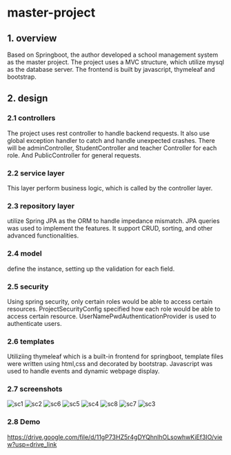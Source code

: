 # master-project
## 1. overview
Based on Springboot, the author developed a school management system as the master project. The project uses
a MVC structure, which utilize mysql as the database server. The frontend is built by javascript, thymeleaf and bootstrap.
## 2. design
### 2.1 controllers
The project uses rest controller to handle backend requests. It also use global exception
handler to catch and handle unexpected crashes.
There will be adminController, StudentController and teacher Controller for each role. And PublicController for general requests.
### 2.2 service layer
This layer perform business logic, which is called by the controller layer.
### 2.3 repository layer
utilize Spring JPA as the ORM to handle impedance mismatch.
JPA queries was used to implement the features. It support CRUD, sorting, and other advanced functionalities.
### 2.4 model
define the instance, setting up the validation for each field.
### 2.5 security
Using spring security, only certain roles would be able to access certain resources.
ProjectSecurityConfig specified how each role would be able to access certain resource. UserNamePwdAuthenticationProvider is used to authenticate users.
### 2.6 templates
Utiliziing thymeleaf which is a built-in frontend for springboot, template files were written using html,css and decorated by bootstrap. Javascript was used to handle events and dynamic webpage display. 
### 2.7 screenshots
![sc1](https://github.com/ybt1024/master-project/assets/60807383/860ee702-7298-49a6-b4a4-71af39174bd0)
![sc2](https://github.com/ybt1024/master-project/assets/60807383/55fcd2a8-e87c-403e-aced-2f25d8aa69ab)
![sc6](https://github.com/ybt1024/master-project/assets/60807383/61a943c9-f38e-420c-ace3-65b0735a5c6b)
![sc5](https://github.com/ybt1024/master-project/assets/60807383/5ae84321-0b9c-4ec2-a872-d85273914d30)
![sc4](https://github.com/ybt1024/master-project/assets/60807383/feb272ff-d74d-4ce1-a79f-f910db99ba57)
![sc8](https://github.com/ybt1024/master-project/assets/60807383/30d93cba-001d-46e8-b008-a83e165d025c)
![sc7](https://github.com/ybt1024/master-project/assets/60807383/0bb84764-e6db-403c-a338-2e0b143ec1c1)
![sc3](https://github.com/ybt1024/master-project/assets/60807383/f724eb69-e095-4a84-830b-7b049ae06752)

### 2.8 Demo
https://drive.google.com/file/d/11gP73HZ5r4gDYQhnlhOLsowhwKiEf3IO/view?usp=drive_link
